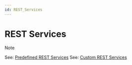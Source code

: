 ```yaml
---
id: REST_Services
---
```


# REST Services

> [!NOTE]
> See: [Predefined REST Services](/docs/Services/Predefined_REST_services)
> See: [Custom REST Services](/docs/Services/Custom_REST_services)